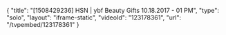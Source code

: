 {
    "title": "[1508429236] HSN | ybf Beauty Gifts 10.18.2017 - 01 PM",
    "type": "solo",
    "layout": "iframe-static",
    "videoId": "123178361",
    "url": "\/tvpembed\/123178361"
}